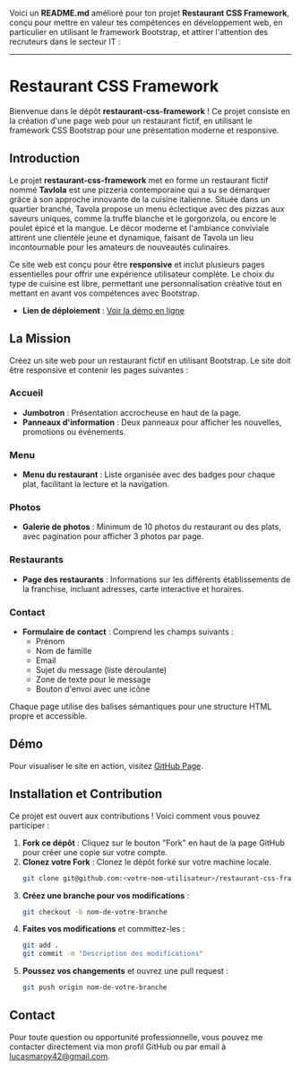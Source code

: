 Voici un **README.md** amélioré pour ton projet **Restaurant CSS Framework**, conçu pour mettre en valeur tes compétences en développement web, en particulier en utilisant le framework Bootstrap, et attirer l'attention des recruteurs dans le secteur IT :

---

# Restaurant CSS Framework

Bienvenue dans le dépôt **restaurant-css-framework** ! Ce projet consiste en la création d'une page web pour un restaurant fictif, en utilisant le framework CSS Bootstrap pour une présentation moderne et responsive.

## Introduction

Le projet **restaurant-css-framework** met en forme un restaurant fictif nommé **Tavlola** est une pizzeria contemporaine qui a su se démarquer grâce à son approche innovante de la cuisine italienne. Située dans un quartier branché, Tavola propose un menu éclectique avec des pizzas aux saveurs uniques, comme la truffe blanche et le gorgonzola, ou encore le poulet épicé et la mangue. Le décor moderne et l'ambiance conviviale attirent une clientèle jeune et dynamique, faisant de Tavola un lieu incontournable pour les amateurs de nouveautés culinaires.

Ce site web est conçu pour être **responsive** et inclut plusieurs pages essentielles pour offrir une expérience utilisateur complète. Le choix du type de cuisine est libre, permettant une personnalisation créative tout en mettant en avant vos compétences avec Bootstrap.

- **Lien de déploiement** : [Voir la démo en ligne](https://lumar-ux.github.io/restaurant-css-framework/)

## La Mission

Créez un site web pour un restaurant fictif en utilisant Bootstrap. Le site doit être responsive et contenir les pages suivantes :

### Accueil

- **Jumbotron** : Présentation accrocheuse en haut de la page.
- **Panneaux d'information** : Deux panneaux pour afficher les nouvelles, promotions ou événements.

### Menu

- **Menu du restaurant** : Liste organisée avec des badges pour chaque plat, facilitant la lecture et la navigation.

### Photos

- **Galerie de photos** : Minimum de 10 photos du restaurant ou des plats, avec pagination pour afficher 3 photos par page.

### Restaurants

- **Page des restaurants** : Informations sur les différents établissements de la franchise, incluant adresses, carte interactive et horaires.

### Contact

- **Formulaire de contact** : Comprend les champs suivants :
  - Prénom
  - Nom de famille
  - Email
  - Sujet du message (liste déroulante)
  - Zone de texte pour le message
  - Bouton d'envoi avec une icône

Chaque page utilise des balises sémantiques pour une structure HTML propre et accessible.

## Démo

Pour visualiser le site en action, visitez [GitHub Page](https://lumar-ux.github.io/restaurant-css-framework/).

## Installation et Contribution

Ce projet est ouvert aux contributions ! Voici comment vous pouvez participer :

1. **Fork ce dépôt** : Cliquez sur le bouton "Fork" en haut de la page GitHub pour créer une copie sur votre compte.
2. **Clonez votre Fork** : Clonez le dépôt forké sur votre machine locale.
   ```bash
   git clone git@github.com:<votre-nom-utilisateur>/restaurant-css-framework.git
   ```
3. **Créez une branche pour vos modifications** :
   ```bash
   git checkout -b nom-de-votre-branche
   ```
4. **Faites vos modifications** et committez-les :
   ```bash
   git add .
   git commit -m "Description des modifications"
   ```
5. **Poussez vos changements** et ouvrez une pull request :
   ```bash
   git push origin nom-de-votre-branche
   ```

## Contact

Pour toute question ou opportunité professionnelle, vous pouvez me contacter directement via mon profil GitHub ou par email à [lucasmaroy42@gmail.com](mailto:lucasmaroy42@gmail.com).
